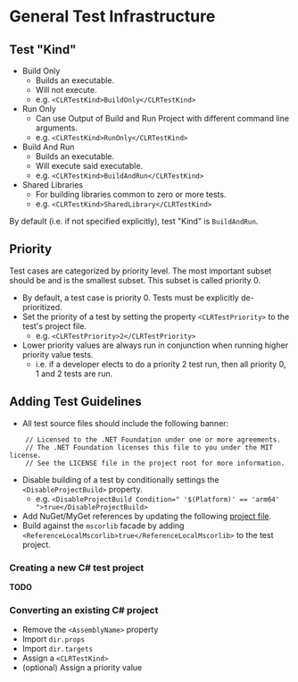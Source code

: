 # General Test Infrastructure

## Test "Kind"

* Build Only
  * Builds an executable.
  * Will not execute.
  * e.g. `<CLRTestKind>BuildOnly</CLRTestKind>`
* Run Only
  * Can use Output of Build and Run Project with different command line arguments.
  * e.g. `<CLRTestKind>RunOnly</CLRTestKind>`
* Build And Run
  * Builds an executable.
  * Will execute said executable.
  * e.g. `<CLRTestKind>BuildAndRun</CLRTestKind>`
* Shared Libraries
  * For building libraries common to zero or more tests.
  * e.g. `<CLRTestKind>SharedLibrary</CLRTestKind>`

By default (i.e. if not specified explicitly), test "Kind" is `BuildAndRun`.

## Priority

Test cases are categorized by priority level. The most important subset should be and is the smallest subset. This subset is called priority 0.

* By default, a test case is priority 0. Tests must be explicitly de-prioritized.
* Set the priority of a test by setting the property `<CLRTestPriority>` to the test's project file.
  * e.g. `<CLRTestPriority>2</CLRTestPriority>`
* Lower priority values are always run in conjunction when running higher priority value tests.
  * i.e. if a developer elects to do a priority 2 test run, then all priority 0, 1 and 2 tests are run.

## Adding Test Guidelines

* All test source files should include the following banner:
```
    // Licensed to the .NET Foundation under one or more agreements.
    // The .NET Foundation licenses this file to you under the MIT license.
    // See the LICENSE file in the project root for more information.
```
* Disable building of a test by conditionally settings the `<DisableProjectBuild>` property.
	* e.g. `<DisableProjectBuild Condition=" '$(Platform)' == 'arm64' ">true</DisableProjectBuild>`
* Add NuGet/MyGet references by updating the following [project file](https://github.com/dotnet/coreclr/blob/master/tests/src/Common/test_dependencies/test_dependencies.csproj).
* Build against the `mscorlib` facade by adding `<ReferenceLocalMscorlib>true</ReferenceLocalMscorlib>` to the test project.

### Creating a new C# test project

**TODO**

### Converting an existing C# project
  * Remove the `<AssemblyName>` property
  * Import `dir.props`
  * Import `dir.targets`
  * Assign a `<CLRTestKind>`
  * (optional) Assign a priority value